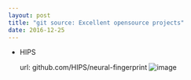 ```yaml
---
layout: post
title: "git source: Excellent opensource projects"
date: 2016-12-25
---
```


* HIPS

    url: github.com/HIPS/neural-fingerprint
    ![image](http://obmpvqs90.bkt.clouddn.com/HIPS.png)
